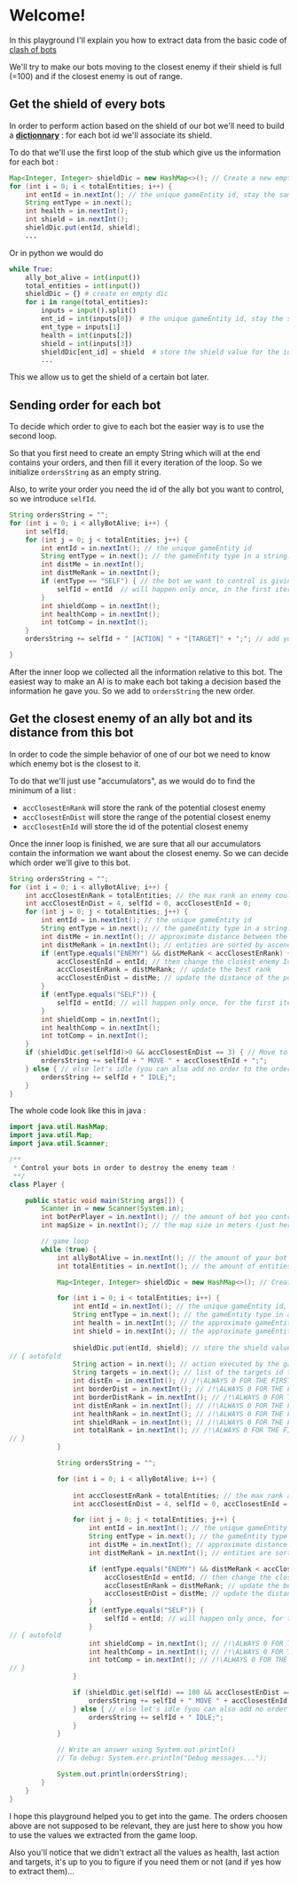 # Welcome!

In this playground I'll explain you how to extract data from the basic code of [clash of bots](https://www.codingame.com/contribute/view/6587dcc2e3a07bd4696c16a3e63238b4a184)

We'll try to make our bots moving to the closest enemy if their shield is full (=100) and if the closest enemy is out of range.


## Get the shield of every bots

In order to perform action based on the shield of our bot we'll need to build a [**dictionnary**](https://en.wikipedia.org/wiki/Associative_array) : 
for each bot id we'll associate its shield.

To do that we'll use the first loop of the stub which give us the information for each bot :
```java
Map<Integer, Integer> shieldDic = new HashMap<>(); // Create a new empty dictionnary 
for (int i = 0; i < totalEntities; i++) {
    int entId = in.nextInt(); // the unique gameEntity id, stay the same for the whole game
    String entType = in.next(); 
    int health = in.nextInt(); 
    int shield = in.nextInt(); 
    shieldDic.put(entId, shield); 
    ...
```
Or in python we would do 
```python
while True:
    ally_bot_alive = int(input())  
    total_entities = int(input())  
    shieldDic = {} # create en empty dic
    for i in range(total_entities):
        inputs = input().split()
        ent_id = int(inputs[0])  # the unique gameEntity id, stay the same for the whole game
        ent_type = inputs[1] 
        health = int(inputs[2])  
        shield = int(inputs[3])  
        shieldDic[ent_id] = shield  # store the shield value for the id
        ... 
```

This we allow us to get the shield of a certain bot later.


## Sending order for each bot
To decide which order to give to each bot the easier way is to use the second loop.

So that you first need to create an empty String which will at the end contains your orders, and then fill it every iteration of the loop. 
So we initialize ``ordersString`` as an empty string.

Also, to write your order you need the id of the ally bot you want to control, so we introduce ``selfId``.
```java
String ordersString = "";
for (int i = 0; i < allyBotAlive; i++) {
    int selfId;
    for (int j = 0; j < totalEntities; j++) {
        int entId = in.nextInt(); // the unique gameEntity id
        String entType = in.next(); // the gameEntity type in a string. It can be SELF | ALLY | ENEMY
        int distMe = in.nextInt(); 
        int distMeRank = in.nextInt();
        if (entType == "SELF") { // the bot we want to control is giving its information => we can get its ID
            selfId = entId  // will happen only once, in the first iteration, so you could actually replace entType == "Self" by j == 0
        }
        int shieldComp = in.nextInt(); 
        int healthComp = in.nextInt();
        int totComp = in.nextInt();
    }
    ordersString += selfId + " [ACTION] " + "[TARGET]" + ";"; // add your order to the string with all the orders

}
```
After the inner loop we collected all the information relative to this bot. The easiest way to make an AI is to make each bot taking a decision based the information he gave you. 
So we add to ``ordersString`` the new order.


## Get the closest enemy of an ally bot and its distance from this bot

In order to code the simple behavior of one of our bot we need to know which enemy bot is the closest to it.

To do that we'll just use "accumulators", as we would do to find the minimum of a list :
- ``accClosestEnRank`` will store the rank of the potential closest enemy
- ``accClosestEnDist`` will store the range of the potential closest enemy
- ``accClosestEnId`` will store the id of the potential closest enemy

Once the inner loop is finished, we are sure that all our accumulators contain the information we want about the closest enemy. So we can decide which order we'll give
to this bot.

```java
String ordersString = "";
for (int i = 0; i < allyBotAlive; i++) {
    int accClosestEnRank = totalEntities; // the max rank an enemy could have
    int accClosestEnDist = 4, selfId = 0, accClosestEnId = 0;
    for (int j = 0; j < totalEntities; j++) {
        int entId = in.nextInt(); // the unique gameEntity id
        String entType = in.next(); // the gameEntity type in a string. It can be SELF | ALLY | ENEMY
        int distMe = in.nextInt(); // approximate distance between the target and the current bot. Can be 0 to 4 for short, medium, long and out of range
        int distMeRank = in.nextInt(); // entities are sorted by ascending order based on their distance to the current bot
        if (entType.equals("ENEMY") && distMeRank < accClosestEnRank) { // if an enemy is closer to me than the last one I memorized
            accClosestEnId = entId; // then change the closest enemy Id to this id
            accClosestEnRank = distMeRank; // update the best rank
            accClosestEnDist = distMe; // update the distance of the potential closest enemy
        }
        if (entType.equals("SELF")) {
            selfId = entId; // will happen only once, for the first iteration
        }
        int shieldComp = in.nextInt(); 
        int healthComp = in.nextInt();
        int totComp = in.nextInt();
    }
    if (shieldDic.get(selfId)>0 && accClosestEnDist == 3) { // Move to closest enemy if shield is not empty and this enemy is Out Of Range
        ordersString += selfId + " MOVE " + accClosestEnId + ";"; 
    } else { // else let's idle (you can also add no order to the ordersString and the game will make this bot idle)
        ordersString += selfId + " IDLE;";
    }
}
```


The whole code look like this in java : 
```java runnable
import java.util.HashMap;
import java.util.Map;
import java.util.Scanner;

/**
 * Control your bots in order to destroy the enemy team !
 **/
class Player {

    public static void main(String args[]) {
        Scanner in = new Scanner(System.in);
        int botPerPlayer = in.nextInt(); // the amount of bot you control
        int mapSize = in.nextInt(); // the map size in meters (just here in case the creator change the map size during the contest)

        // game loop
        while (true) {
            int allyBotAlive = in.nextInt(); // the amount of your bot which are still alive
            int totalEntities = in.nextInt(); // the amount of entities in the arena

            Map<Integer, Integer> shieldDic = new HashMap<>(); // Create a new empty dictionnary

            for (int i = 0; i < totalEntities; i++) {
                int entId = in.nextInt(); // the unique gameEntity id, stay the same for the whole game
                String entType = in.next(); // the gameEntity type in a string. It can be ALLY | ENEMY
                int health = in.nextInt(); // the approximate gameEntity health. Can be 0 | 25 | 50 | 75 | 100, 25 meaning that your life is >= 25% and < 50% of your max life
                int shield = in.nextInt(); // the approximate gameEntity shield. Can be 0 | 1 | 25 | 50 | 75 | 100, 1 meaning that your shield is >= 1% and < 25% of your max shield and 0 that you have no more shield left
                
                shieldDic.put(entId, shield); // store the shield value for the id
// { autofold
                String action = in.next(); // action executed by the gameEntity last turn
                String targets = in.next(); // list of the targets id targeted by the robot last turn ("id1;id2;id3...") if the gameEntity is a robot, else -1 (the target for IDLE is the robot itself)
                int distEn = in.nextInt(); // /!\ALWAYS 0 FOR THE FIRST LEAGUE/!\ then, the RANGE from to the closest enemy (if the entity is an enemy it returns
                int borderDist = in.nextInt(); // /!\ALWAYS 0 FOR THE FIRST LEAGUE/!\ approximate distance between the gameEntity and the closest border
                int borderDistRank = in.nextInt(); // /!\ALWAYS 0 FOR THE FIRST 2 LEAGUES/!\ gameEntity are sorted in ascending order based on their distance to the closest border
                int distEnRank = in.nextInt(); // /!\ALWAYS 0 FOR THE FIRST 2 LEAGUES/!\ entities are sorted by ascending order based on their distance to the closest enemy
                int healthRank = in.nextInt(); // /!\ALWAYS 0 FOR THE FIRST 2 LEAGUES/!\ entities are sorted in ascendant order based on their amount of health, this is the rank of the current gameEntity in the sorted list
                int shieldRank = in.nextInt(); // /!\ALWAYS 0 FOR THE FIRST 2 LEAGUES/!\ entities are sorted in ascendant order based on their amount of shield
                int totalRank = in.nextInt(); // /!\ALWAYS 0 FOR THE FIRST 2 LEAGUES/!\ entities are sorted in ascendant order based on their amount of health + shield	
// }
            }

            String ordersString = "";

            for (int i = 0; i < allyBotAlive; i++) {
                
                int accClosestEnRank = totalEntities; // the max rank an enemy could have
                int accClosestEnDist = 4, selfId = 0, accClosestEnId = 0;

                for (int j = 0; j < totalEntities; j++) {
                    int entId = in.nextInt(); // the unique gameEntity id
                    String entType = in.next(); // the gameEntity type in a string. It can be SELF | ALLY | ENEMY
                    int distMe = in.nextInt(); // approximate distance between the target and the current bot. Can be 0 to 3 for short, medium, long and out of range
                    int distMeRank = in.nextInt(); // entities are sorted by ascending order based on their distance to the current bot

                    if (entType.equals("ENEMY") && distMeRank < accClosestEnRank) { // if an enemy is closer to me than the last one I memorized
                        accClosestEnId = entId; // then change the closest enemy Id to this id
                        accClosestEnRank = distMeRank; // update the best rank
                        accClosestEnDist = distMe; // update the distance of the potential closest enemy
                    }
                    if (entType.equals("SELF")) {
                        selfId = entId; // will happen only once, for the first iteration
                    }
// { autofold
                    int shieldComp = in.nextInt(); // /!\ALWAYS 0 FOR THE FIRST LEAGUE/!\ -1 if the gameEntity has more shield than the current bot, 0 if it's equal, 1 if your bot as more shield
                    int healthComp = in.nextInt(); // /!\ALWAYS 0 FOR THE FIRST LEAGUE/!\ same as shieldComp but for the health
                    int totComp = in.nextInt(); // /!\ALWAYS 0 FOR THE FIRST LEAGUE/!\ same as shieldComp but based on the sum of health+shield
// }					
                }

                if (shieldDic.get(selfId) == 100 && accClosestEnDist == 3) { // Move to closest enemy if shield is full and this enemy is Out Of Range
                    ordersString += selfId + " MOVE " + accClosestEnId + ";";
                } else { // else let's idle (you can also add no order to the ordersString and the game will make this bot idle)
                    ordersString += selfId + " IDLE;";
                }
            }

            // Write an answer using System.out.println()
            // To debug: System.err.println("Debug messages...");

            System.out.println(ordersString);
        }
    }
}
```

I hope this playground helped you to get into the game. The orders choosen above are not supposed to be relevant, they are just here to show you how to use the values we extracted from the game loop.

Also you'll notice that we didn't extract all the values as health, last action and targets, it's up to you to figure if you need them or not (and if yes how to extract them)...
